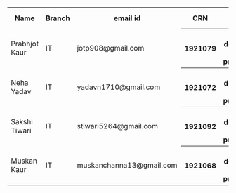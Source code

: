 <table style="width:100%">
  <tr>
    <th>Name</th>
    <th>Branch</th> 
    <th>email id</th>
      <th>CRN</th>  
     <th>Area of interest</th>
      <th>Link of git repository</th> 
      
  </tr>
  <tr>
    <td>Prabhjot Kaur</td>
    <td>IT</td>
    <td>jotp908@gmail.com</td>
  <th>1921079</th>
<th>Web development and programming</th>
  <th>https://github.com/Prabhjot410</th>
  
  </tr>
  <tr>
    <td>Neha Yadav</td>
    <td>IT</td>
    <td>yadavn1710@gmail.com</td>
  <th>1921072</th>
<th>Web development and programming</th>
  <th>https://github.com/Nehu1921072</th>
  
  </tr>
  <tr>
    <td>Sakshi Tiwari</td>
    <td>IT</td>
    <td>stiwari5264@gmail.com</td>
  <th>1921092</th>
<th>Web development and programming</th>
  <th>https://github.com/sakshi1905392</th>
  
  </tr>
  <tr>
    <td>Muskan Kaur</td>
    <td>IT</td>
    <td>muskanchanna13@gmail.com</td>
  <th>1921068</th>
<th>Web development and programming</th>
  <th >https://github.com/muskanchanna</th>
  
  </tr>
  <tr>
  </table>


